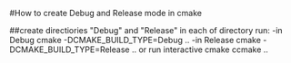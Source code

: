 #How to create Debug and Release mode in cmake

##create directiories "Debug" and "Release"
in each of directory run:
-in Debug
    cmake -DCMAKE_BUILD_TYPE=Debug ..
-in Release
    cmake -DCMAKE_BUILD_TYPE=Release ..
or run interactive cmake
    ccmake ..
